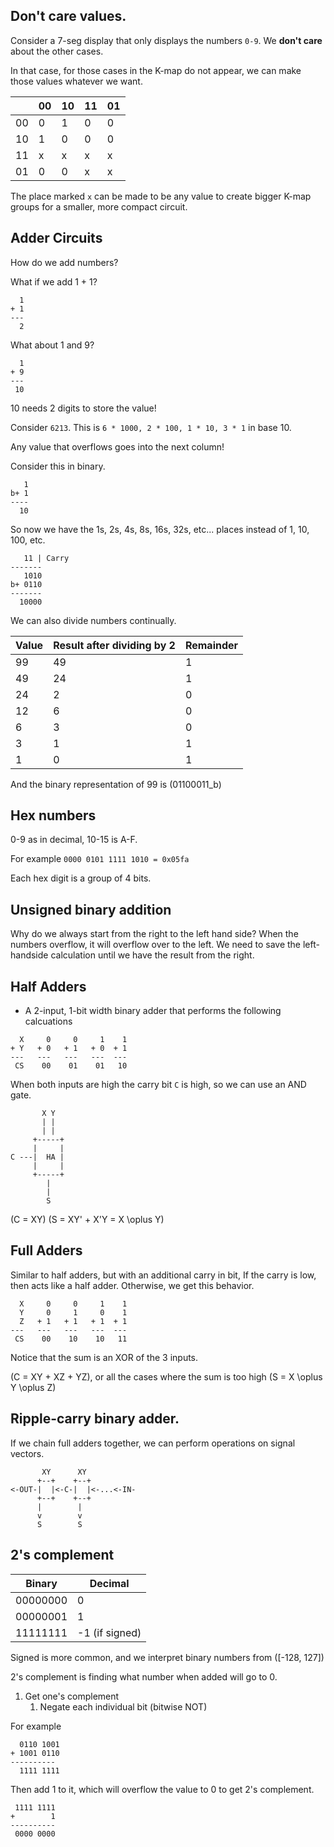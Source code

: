 
## Don't care values.

Consider a 7-seg display that only displays the numbers `0-9`. We **don't care** about the other cases. 

In that case, for those cases in the K-map do not appear, we can make those values whatever we want.

|  |00|10|11|01|
|--|-|-|-|-|
|00|0|1|0|0|
|10|1|0|0|0|
|11|x|x|x|x|
|01|0|0|x|x|


The place marked `x` can be made to be any value to create bigger K-map groups for a smaller, more compact circuit.

## Adder Circuits

How do we add numbers?

What if we add 1 + 1?

```
  1
+ 1
---
  2
```

What about 1 and 9?

```
  1
+ 9
---
 10
```

10 needs 2 digits to store the value!

Consider `6213`. This is `6 * 1000, 2 * 100, 1 * 10, 3 * 1` in base 10.

Any value that overflows goes into the next column!

Consider this in binary.

```
   1
b+ 1
----
  10
```

So now we have the 1s, 2s, 4s, 8s, 16s, 32s, etc... places instead of 1, 10, 100, etc.

```
   11 | Carry
-------
   1010
b+ 0110
-------
  10000
```

We can also divide numbers continually.

|Value|Result after dividing by 2|Remainder|
|-----|------|---------|
|99|49|1|
|49|24|1|
|24|2|0|
|12|6|0|
|6|3|0|
|3|1|1|
|1|0|1|

And the binary representation of 99 is \(01100011_b\)

## Hex numbers

0-9 as in decimal, 10-15 is A-F.

For example
`0000 0101 1111 1010 = 0x05fa`

Each hex digit is a group of 4 bits.

## Unsigned binary addition

Why do we always start from the right to the left hand side? When the numbers overflow, it will overflow over to the left. We need to save the left-handside calculation until we have the result from the right.

## Half Adders
* A 2-input, 1-bit width binary adder that performs the following calcuations

```
  X     0     0     1    1
+ Y   + 0   + 1   + 0  + 1
---   ---   ---   ---  ---
 CS    00    01    01   10
```

When both inputs are high the carry bit `C` is high, so we can use an AND gate.

```
       X Y
       | |
       | |
     +-----+
     |     |
C ---|  HA |
     |     |
     +-----+
        |
        |
        S
```

\(C = XY\)
\(S = XY' + X'Y = X \oplus Y\)



## Full Adders

Similar to half adders, but with an additional carry in bit,
If the carry is low, then acts like a half adder. Otherwise, we get this behavior.


```
  X     0     0     1    1
  Y     0     1     0    1
  Z   + 1   + 1   + 1  + 1
---   ---   ---   ---  ---
 CS    00    10    10   11
```

Notice that the sum is an XOR of the 3 inputs.

\(C = XY + XZ + YZ\), or all the cases where the sum is too high
\(S = X \oplus Y \oplus Z\)

## Ripple-carry binary adder.

If we chain full adders together, we can perform operations on signal vectors.

```    
       XY      XY
      +--+    +--+
<-OUT-|  |<-C-|  |<-...<-IN-
      +--+    +--+
      |        |
      v        v
      S        S
```

## 2's complement

|Binary  |Decimal       |
|--------|--------------|
|00000000|0             |
|00000001|1             |
|11111111|-1 (if signed)|

Signed is more common, and we interpret binary numbers from \([-128, 127]\)

2's complement is finding what number when added will go to 0.

1. Get one's complement
   1. Negate each individual bit (bitwise NOT)

For example

```
  0110 1001
+ 1001 0110
----------
  1111 1111
```

Then add 1 to it, which will overflow the value to 0 to get 2's complement.

```
 1111 1111
+        1
----------
 0000 0000
```